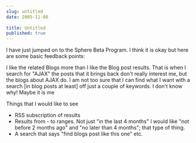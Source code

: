 ```yaml
---
slug: untitled
date: 2005-11-08
 
title: Untitled
published: true
---
```

I have just jumped on to the Sphere Beta Program.  I think it is okay but here are some basic feedback points:<p /><p>I like the related Blogs more than I like the Blog post results.  That is when I search for "AJAX" the posts that it brings back don't really interest me, but the blogs about AJAX do. I am not too sure that I can find what I want with a search [in blog posts at least] off just a couple of keywords.  I don't know why! Maybe it is me<p />Things that I would like to see</p><ul>
<li>RSS subscription of results </li>
<li>Results from - to ranges.  Not just "in the last 4 months" I would like "not before 2 months ago" and "no later than 4 months"; that type of thing. </li>
<li>A search that says "find blogs post like this one" etc.</li>
</ul><div class="blogger-post-footer"><img class="posterous_download_image" src="https://blogger.googleusercontent.com/tracker/8109338-113149100824325207?l=www.kinlan.co.uk%2Findex.html" height="1" alt="" width="1" /></div>

